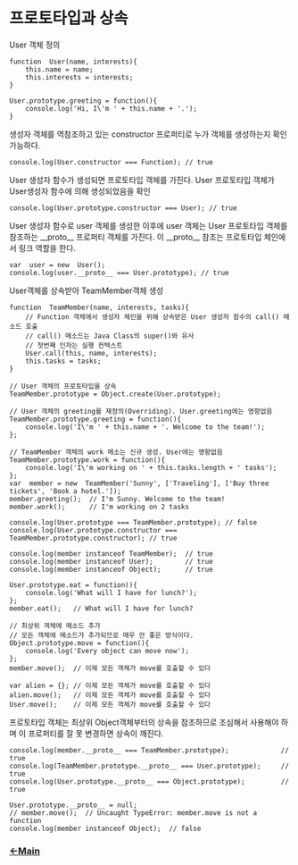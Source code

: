 # 프로토타입과 상속

 User 객체 정의
```
function  User(name, interests){
	this.name = name;
	this.interests = interests;
}

User.prototype.greeting = function(){
	console.log('Hi, I\'m ' + this.name + '.');
}
```

생성자 객체를 역참조하고 있는 constructor 프로퍼티로 누가 객체를 생성하는지 확인 가능하다.
```
console.log(User.constructor === Function); // true
```

User 생성자 함수가 생성되면 프로토타입 객체를 가진다.
User 프로토타입 객체가 User생성자 함수에 의해 생성되었음을 확인
```
console.log(User.prototype.constructor === User); // true
```

User 생성자 함수로 user 객체를 생성한 이후에 user 객체는 User 프로토타입 객체를 참조하는 \_\_proto__ 프로퍼티 객체를 가진다.
 이 \_\_proto__ 참조는 프로토타입 체인에서 링크 역할을 한다.
```
var  user = new  User();
console.log(user.__proto__ === User.prototype); // true
```
User객체를 상속받아 TeamMember객체 생성
```
function  TeamMember(name, interests, tasks){
	// Function 객체에서 생성자 체인을 위해 상속받은 User 생성자 함수의 call() 메소드 호출
	// call() 메소드는 Java Class의 super()와 유사
	// 첫번째 인자는 실행 컨텍스트
	User.call(this, name, interests);
	this.tasks = tasks;
}
  
// User 객체의 프로토타입을 상속
TeamMember.prototype = Object.create(User.prototype);

// User 객체의 greeting를 재정의(Overriding). User.greeting에는 영향없음
TeamMember.prototype.greeting = function(){
	console.log('I\'m ' + this.name + '. Welcome to the team!');
};

// TeamMember 객체의 work 메소는 신규 생성. User에는 영향없음
TeamMember.prototype.work = function(){
	console.log('I\'m working on ' + this.tasks.length + ' tasks');
};
var  member = new  TeamMember('Sunny', ['Traveling'], ['Buy three tickets', 'Book a hotel.']);
member.greeting();  // I'm Sunny. Welcome to the team!
member.work();      // I'm working on 2 tasks

console.log(User.prototype === TeamMember.prototype); // false
console.log(User.prototype.constructor === TeamMember.prototype.constructor); // true

console.log(member instanceof TeamMember);  // true
console.log(member instanceof User);        // true
console.log(member instanceof Object);      // true

User.prototype.eat = function(){
    console.log('What will I have for lunch?');
};
member.eat();   // What will I have for lunch?

// 최상위 객체에 메소드 추가
// 모든 객체에 메소드가 추가되므로 매우 안 좋은 방식이다.
Object.prototype.move = function(){
    console.log('Every object can move now');
};
member.move();  // 이제 모든 객체가 move를 호출할 수 있다

var alien = {}; // 이제 모든 객체가 move를 호출할 수 있다
alien.move();   // 이제 모든 객체가 move를 호출할 수 있다
User.move();    // 이제 모든 객체가 move를 호출할 수 있다
```

프로토타입 객체는 최상위 Object객체부터의 상속을 참조하므로 조심해서 사용해야 하며 이 프로퍼티를 잘 못 변경하면 상속이 깨진다.
```
console.log(member.__proto__ === TeamMember.prototype);             // true
console.log(TeamMember.prototype.__proto__ === User.prototype);     // true
console.log(User.prototype.__proto__ === Object.prototype);         // true

User.prototype.__proto__ = null;
// member.move();  // Uncaught TypeError: member.move is not a function
console.log(member instanceof Object);  // false
```



### [<-Main](https://github.com/itjeon/javascript)
